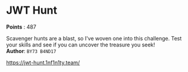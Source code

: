 # JWT Hunt
**Points** : 487

Scavenger hunts are a blast, so I've woven one into this challenge. Test your skills and see if you can uncover the treasure you seek!<br><b>Author</b>: `BY73 B4ND17`

https://jwt-hunt.1nf1n1ty.team/

